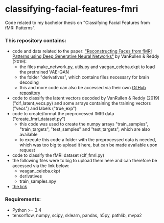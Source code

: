 # classifying-facial-features-fmri
Code related to my bachelor thesis on "Classifying Facial Features from fMRI Patterns".

### This repository contains:
* code and data related to the paper: ["Reconstructing Faces from fMRI Patterns using Deep Generative Neural Networks"](https://www.nature.com/articles/s42003-019-0438-y) by VanRullen &amp; Reddy (2019):
	* the files make_network.py, utils.py and vaegan_celeba.ckpt to load the pretrained VAE-GAN
	* the folder "derivatives", which contains files necessary for brain decoding
	* this and more code can also be accessed via their own [GitHub repository](https://github.com/rufinv/VAE-GAN-CelebA) 
* code to classify the latent vectors decoded by VanRullen &amp; Reddy (2019) ("clf_latent_vecs.py) and some arrays containing the training vectors ("vecs") and labels ("true_exp")
* code to create/format the preprocessed fMRI data ("create_fmri_dataset.py")
	* this code was used to create the numpy arrays "train_samples", "train_targets", "test_samples" and "test_targets", which are also available
	* to execute this code a folder with the preprocessed data is needed, which was too big to upload it here, but can be made available upon request
* code to classify the fMRI dataset (clf_fmri.py)
* the following files were to big to upload them here and can therefore be accessed via the link below:
	* veagan_celeba.ckpt
	* derivatives
	* train_samples.npy
* [the link](https://mega.nz/file/ogpyQAYB#5mILfvDdaKYkyybrVu2pkKLWtI7j9iEXEsO7oaJvw60)

### Requirements:
* Python >= 3.4
* tensorflow, numpy, scipy, sklearn, pandas, h5py, pathlib, mvpa2
